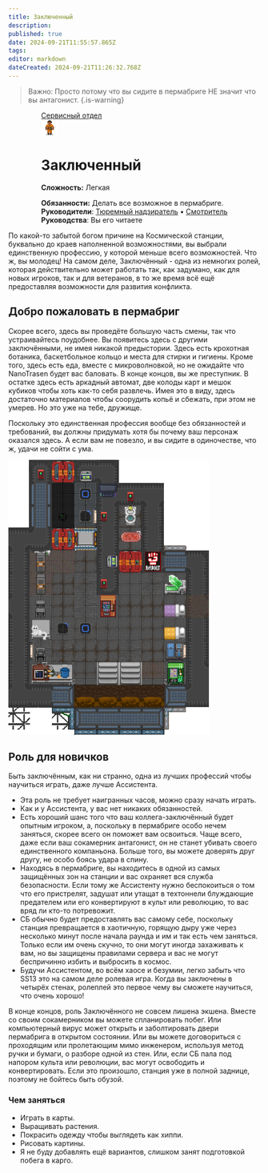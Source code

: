 ```yaml
---
title: Заключенный
description: 
published: true
date: 2024-09-21T11:55:57.865Z
tags: 
editor: markdown
dateCreated: 2024-09-21T11:26:32.768Z
---
```


>  Важно: Просто потому что вы сидите в пермабриге НЕ значит что вы антагонист.
{.is-warning}


<div style="display: flex; justify-content: center;">
<div class="roles-passport serv">
    <div class="title serv"><a href="/roles/command" class="is-internal-link is-valid-page">Сервисный отдел</a></div>
    <div>
      <div><div><img src="/roles/prisoner.png"></div></div>
      <div><div>
        <h1 id="старший-медицинский-офицер" ><a></a> Заключенный</h1>
        <p><strong>Сложность:</strong> Легкая</p>
        <strong>Обязанности:</strong> Делать все возможное в пермабриге.<br>
        <b>Руководители</b>: <a href="/roles/prison-guard" >Тюремный надзиратель</a> • <a href="/roles/warden" >Смотритель</a><br>
        <b>Руководства</b>: Вы его читаете
        </div></div>
    </div>
  </div>
</div>
<p>

По какой-то забытой богом причине на Космической станции, буквально до краев наполненной возможностями, вы выбрали единственную профессию, у которой меньше всего возможностей. Что ж, вы молодец! На самом деле, Заключённый - одна из немногих ролей, которая действительно может работать так, как задумано, как для новых игроков, так и для ветеранов, в то же время всё ещё предоставляя возможности для развития конфликта.

## Добро пожаловать в пермабриг

<div class="imageBox">
  <div>
Скорее всего, здесь вы проведёте большую часть смены, так что устраивайтесь поудобнее. Вы появитесь здесь с другими заключёнными, не имея никакой предыстории. Здесь есть крохотная ботаника, баскетбольное кольцо и места для стирки и гигиены. Кроме того, здесь есть еда, вместе с микроволновкой, но не ожидайте что NanoTrasen будет вас баловать. В конце концов, вы же преступник. В остатке здесь есть аркадный автомат, две колоды карт и мешок кубиков чтобы хоть как-то себя развлечь. Имея это в виду, здесь достаточно материалов чтобы соорудить копьё и сбежать, при этом не умерев. Но это уже на тебе, дружище.

Поскольку это единственная профессия вообще без обязанностей и требований, вы должны придумать хотя бы почему ваш персонаж оказался здесь. А если вам не повезло, и вы сидите в одиночестве, что ж, удачи не сойти с ума.
  </div>
  <img src="/roles/serv/permabridge.png">
</div>

## Роль для новичков

Быть заключённым, как ни странно, одна из лучших профессий чтобы научиться играть, даже лучше Ассистента.

  <ul>
    <li>Эта роль не требует наигранных часов, можно сразу начать играть.</li>
    <li>Как и у Ассистента, у вас нет никаких обязанностей.</li>
    <li>Есть хороший шанс того что ваш коллега-заключённый будет опытным игроком, а, поскольку в пермабриге особо нечем заняться, скорее всего он поможет вам освоиться. Чаще всего, даже если ваш сокамерник антагонист, он не станет убивать своего единственного компаньона. Больше того, вы можете доверять друг другу, не особо боясь удара в спину.</li>
    <li>Находясь в пермабриге, вы находитесь в одной из самых защищённых зон на станции и вас охраняет вся служба безопасности. Если тому же Ассистенту нужно беспокоиться о том что его пристрелят, задушат или утащат в техтоннели блуждающие предателем или его конвертируют в культ или революцию, то вас вряд ли кто-то потревожит.</li>
    <li>СБ обычно будет предоставлять вас самому себе, поскольку станция превращается в хаотичную, горящую дыру уже через несколько минут после начала раунда и им и так есть чем заняться. Только если им очень скучно, то они могут иногда захаживать к вам, но вы защищены правилами сервера и вас не могут беспричинно избить и выбросить в космос.</li>
    <li>Будучи Ассистентом, во всём хаосе и безумии, легко забыть что SS13 это на самом деле ролевая игра. Когда вы заключены в четырёх стенах, ролеплей это первое чему вы сможете научиться, что очень хорошо!</li>
  </ul>

В конце концов, роль Заключённого не совсем лишена экшена. Вместе со своим сокамерником вы можете спланировать побег. Или компьютерный вирус может открыть и заболтировать двери пермабрига в открытом состоянии. Или вы можете договориться с проходящим или пролетающим мимо инженером, используя метод ручки и бумаги, о разборе одной из стен. Или, если СБ пала под напором культа или революции, вас могут освободить и конвертировать. Если это произошло, станция уже в полной заднице, поэтому не бойтесь быть обузой.

### Чем заняться
  <ul>
<li>Играть в карты.</li>
<li>Выращивать растения.</li>
<li>Покрасить одежду чтобы выглядеть как хиппи.</li>
<li>Рисовать картины.</li>
<li>Я не буду добавлять ещё вариантов, слишком занят подготовкой побега в карго.</li>
  </ul>
